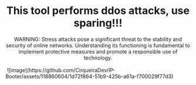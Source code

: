 <div align="center">
  <h1>This tool performs ddos attacks, use sparing!!!</h1>
</div>

<div align="center">
  WARNING:  Stress attacks pose a significant threat to the stability and security of online networks. Understanding its functioning is fundamental     to implement protective measures and promote a responsible use of technology.
</div>
<br>
<img>
  ![image](https://github.com/CirqueiraDev/IP-Booter/assets/118860604/1d72f864-51b9-425b-a61a-f700029f77d3)
</img>
